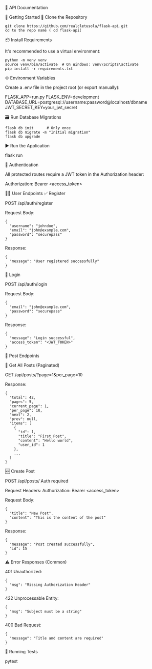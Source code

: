 📘 API Documentation

🚀 Getting Started
🧾 Clone the Repository
```
git clone https://github.com/realcletusola/flask-api.git
cd to the repo name ( cd flask-api)
```

📦 Install Requirements

It's recommended to use a virtual environment:

```
python -m venv venv
source venv/bin/activate  # On Windows: venv\Scripts\activate
pip install -r requirements.txt

```

⚙️ Environment Variables

Create a .env file in the project root (or export manually):

FLASK_APP=run.py
FLASK_ENV=development
DATABASE_URL=postgresql://username:password@localhost/dbname
JWT_SECRET_KEY=your_jwt_secret

🗃️ Run Database Migrations

```
flask db init      # Only once
flask db migrate -m "Initial migration"
flask db upgrade

```

▶️ Run the Application

flask run


🔐 Authentication

All protected routes require a JWT token in the Authorization header:

Authorization: Bearer <access_token>

🧑‍💻 User Endpoints
✅ Register

POST /api/auth/register

Request Body:
```
{
  "username": "johndoe",
  "email": "john@example.com",
  "password": "securepass"
}

```

Response:
```
{
  "message": "User registered successfully"
}
```

🔐 Login

POST /api/auth/login

Request Body:
```
{
  "email": "john@example.com",
  "password": "securepass"
}
```
Response:
```
{
  "message": "Login successful",
  "access_token": "<JWT_TOKEN>"
}
```

📝 Post Endpoints

📄 Get All Posts (Paginated)

GET /api/posts/?page=1&per_page=10

Response:
```
{
  "total": 42,
  "pages": 5,
  "current_page": 1,
  "per_page": 10,
  "next": 2,
  "prev": null,
  "items": [
    {
      "id": 1,
      "title": "First Post",
      "content": "Hello world",
      "user_id": 1
    },
    ...
  ]
}
```

🆕 Create Post

POST /api/posts/
Auth required

Request Headers:
Authorization: Bearer <access_token>

Request Body:
```
{
  "title": "New Post",
  "content": "This is the content of the post"
}
```
Response:
```
{
  "message": "Post created successfully",
  "id": 15
}
```
⚠️ Error Responses (Common)

401 Unauthorized:
```
{
  "msg": "Missing Authorization Header"
}

```
422 Unprocessable Entity:
```
{
  "msg": "Subject must be a string"
}
```

400 Bad Request:
```
{
  "message": "Title and content are required"
}
```

🧪 Running Tests

pytest
